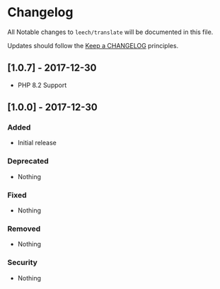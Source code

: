 # Changelog #

All Notable changes to `leech/translate` will be documented in this file.

Updates should follow the [Keep a CHANGELOG](http://keepachangelog.com/) principles.

## [1.0.7] - 2017-12-30 ##
- PHP 8.2 Support

## [1.0.0] - 2017-12-30 ##

### Added ###
- Initial release

### Deprecated ###
- Nothing

### Fixed ###
- Nothing

### Removed ###
- Nothing

### Security ###
- Nothing
